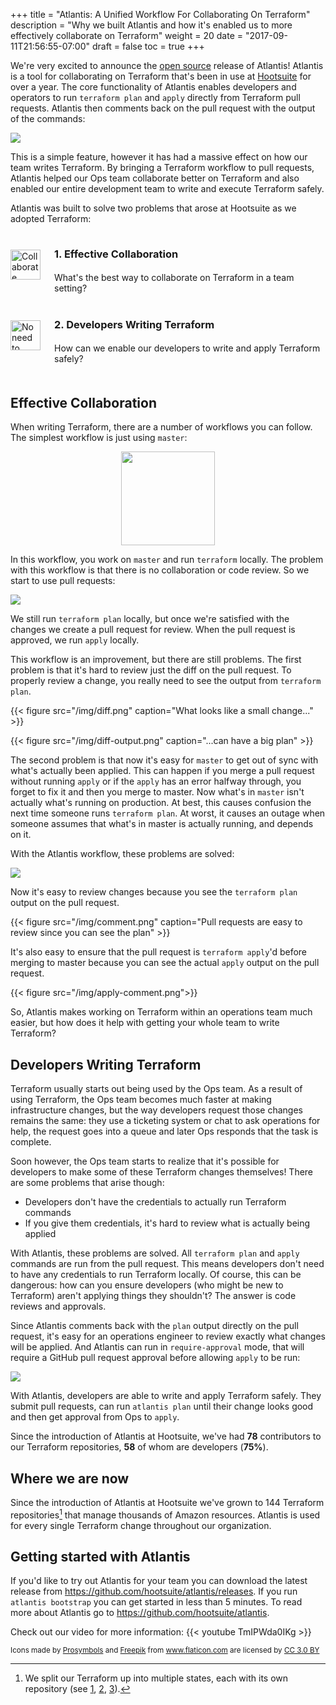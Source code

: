 +++
title = "Atlantis: A Unified Workflow For Collaborating On Terraform"
description = "Why we built Atlantis and how it's enabled us to more effectively collaborate on Terraform"
weight = 20
date = "2017-09-11T21:56:55-07:00"
draft = false
toc = true
+++

We're very excited to announce the [open source](https://github.com/hootsuite/atlantis) release of Atlantis! Atlantis is a tool for collaborating on Terraform that's been in use at [Hootsuite](https://hootsuite.com) for over a year. The core functionality of Atlantis enables developers and operators to run `terraform plan` and `apply` directly from Terraform pull requests. Atlantis then comments back on the pull request with the output of the commands:

<img src="/img/demo-large.gif">

This is a simple feature, however it has had a massive effect on how our team writes Terraform. By bringing a Terraform workflow to pull requests, Atlantis helped our Ops team collaborate better on Terraform and also enabled our entire development team to write and execute Terraform safely.

Atlantis was built to solve two problems that arose at Hootsuite as we adopted Terraform:

<div style="margin-bottom: 50px">
<div style="margin-bottom: 25px">
    <img alt="Collaborate" style="display:inline; position: relative; float: left; margin-top: 18px" height="48" src="/img/collaborate.png" width="48">
    <h3 style="margin-left: 70px; margin-bottom: -10px; line-height: 50px;">1. Effective Collaboration</h3>
    <p style="margin-left: 70px">What's the best way to collaborate on Terraform in a team setting?</p>
</div>
<div style="margin-bottom: 25px">
    <img alt="No need to distribute credentials" style="display:inline; position: relative; float: left; margin-top: 18px" height="48" src="/img/no-need-to-distribute-keys.png" width="48">
    <h3 style="margin-left: 70px; margin-bottom: -10px; line-height: 50px;">2. Developers Writing Terraform</h3>
    <p style="margin-left: 70px">How can we enable our developers to write and apply Terraform safely?</p>
</div>
</div>

## Effective Collaboration

When writing Terraform, there are a number of workflows you can follow. The simplest workflow is just using `master`:

<p style="text-align: center">
<img src="/img/master-flow.png" style="height: 150px">
</p>

In this workflow, you work on `master` and run `terraform` locally. The problem with this workflow is that there is no collaboration or code review. So we start to use pull requests:

<img src="/img/pull-request-flow.png">

We still run `terraform plan` locally, but once we're satisfied with the changes we create a pull request for review. When the pull request is approved, we run `apply` locally.

This workflow is an improvement, but there are still problems. The first problem is that it's hard to review just the diff on the pull request. To properly review a change, you really need to see the output from `terraform plan`.

{{< figure src="/img/diff.png" caption="What looks like a small change..." >}}

{{< figure src="/img/diff-output.png" caption="...can have a big plan" >}}

The second problem is that now it's easy for `master` to get out of sync with what's actually been applied. This can happen if you merge a pull request without running `apply` or if the `apply` has an error halfway through, you forget to fix it and then you merge to master. Now what's in `master` isn't actually what's running on production. At best, this causes confusion the next time someone runs `terraform plan`. At worst, it causes an outage when someone assumes that what's in master is actually running, and depends on it.

With the Atlantis workflow, these problems are solved:

<img src="/img/atlantis-flow.png">

Now it's easy to review changes because you see the `terraform plan` output on the pull request.

{{< figure src="/img/comment.png" caption="Pull requests are easy to review since you can see the plan" >}}

It's also easy to ensure that the pull request is `terraform apply`'d before merging to master because you can see the actual `apply` output on the pull request.

{{< figure src="/img/apply-comment.png">}}

So, Atlantis makes working on Terraform within an operations team much easier, but how does it help with getting your whole team to write Terraform?

## Developers Writing Terraform

Terraform usually starts out being used by the Ops team. As a result of using Terraform, the Ops team becomes much faster at making infrastructure changes, but the way developers request those changes remains the same: they use a ticketing system or chat to ask operations for help, the request goes into a queue and later Ops responds that the task is complete.

Soon however, the Ops team starts to realize that it's possible for developers to make some of these Terraform changes themselves! There are some problems that arise though:

* Developers don't have the credentials to actually run Terraform commands
* If you give them credentials, it's hard to review what is actually being applied

With Atlantis, these problems are solved. All `terraform plan` and `apply` commands are run from the pull request. This means developers don't need to have any credentials to run Terraform locally. Of course, this can be dangerous: how can you ensure developers (who might be new to Terraform) aren't applying things they shouldn't? The answer is code reviews and approvals.

Since Atlantis comments back with the `plan` output directly on the pull request, it's easy for an operations engineer to review exactly what changes will be applied. And Atlantis can run in `require-approval` mode, that will require a GitHub pull request approval before allowing `apply` to be run:

<img src="/img/approval-needed.png">

With Atlantis, developers are able to write and apply Terraform safely. They submit pull requests, can run `atlantis plan` until their change looks good and then get approval from Ops to `apply`.

Since the introduction of Atlantis at Hootsuite, we've had **78** contributors to our Terraform repositories, **58** of whom are developers (**75%**).

## Where we are now

Since the introduction of Atlantis at Hootsuite we've grown to 144 Terraform repositories[^1] that manage thousands of Amazon resources. Atlantis is used for every single Terraform change throughout our organization.

## Getting started with Atlantis
If you'd like to try out Atlantis for your team you can download the latest release from https://github.com/hootsuite/atlantis/releases. If you run `atlantis bootstrap` you can get started in less than 5 minutes.
To read more about Atlantis go to https://github.com/hootsuite/atlantis.

Check out our video for more information:
{{< youtube TmIPWda0IKg >}}

[^1]: We split our Terraform up into multiple states, each with its own repository (see [1](https://blog.gruntwork.io/how-to-manage-terraform-state-28f5697e68fa), [2](https://charity.wtf/2016/03/30/terraform-vpc-and-why-you-want-a-tfstate-file-per-env/), [3](https://www.nclouds.com/blog/terraform-multi-state-management/)).

<sup>Icons made by <a href="https://www.flaticon.com/authors/prosymbols" title="Prosymbols">Prosymbols</a> and <a href="http://www.freepik.com" title="Freepik">Freepik</a> from <a href="https://www.flaticon.com/" title="Flaticon">www.flaticon.com</a> are licensed by <a href="http://creativecommons.org/licenses/by/3.0/" title="Creative Commons BY 3.0" target="_blank">CC 3.0 BY</a></sup>

